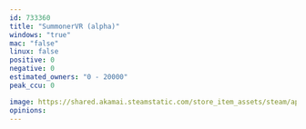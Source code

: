 ```yaml
---
id: 733360
title: "SummonerVR (alpha)"
windows: "true"
mac: "false"
linux: false
positive: 0
negative: 0
estimated_owners: "0 - 20000"
peak_ccu: 0

image: https://shared.akamai.steamstatic.com/store_item_assets/steam/apps/733360/header.jpg?t=1509937991
opinions:
---
```

